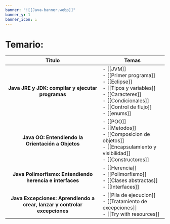 ```yaml
---
banner: "![[Java-banner.webp]]"
banner_y: 1
banner_icon: ☕
---
```


# Temario:

|                                  Titulo                                   | Temas                                                                                                                                                           |
|:-------------------------------------------------------------------------:| --------------------------------------------------------------------------------------------------------------------------------------------------------------- |
|             **Java JRE y JDK: compilar y ejecutar programas**             | - [[JVM]] <br> - [[Primer programa]] <br> - [[Eclipse]] <br> - [[Tipos y variables]] <br> - [[Caracteres]] <br> - [[Condicionales]] <br> - [[Control de flujo]] <br> - [[enums]] |
|             **Java OO: Entendiendo la Orientación a Objetos**             | - [[POO]] <br> - [[Metodos]] <br> - [[Composicion de objetos]] <br> - [[Encapsulamiento y visibilidad]] <br> - [[Constructores]]                                |
|         **Java Polimorfismo: Entendiendo herencia e interfaces**          | - [[Herencia]] <br> - [[Polimorfismo]] <br> - [[Clases abstractas]] <br> - [[Interfaces]]                                                                       |
| **Java Excepciones: Aprendiendo a crear, lanzar y controlar excepciones** | - [[Pila de ejecucion]] <br> - [[Tratamiento de excepciones]] <br> - [[Try with resources]]                                                                                                                                                              |